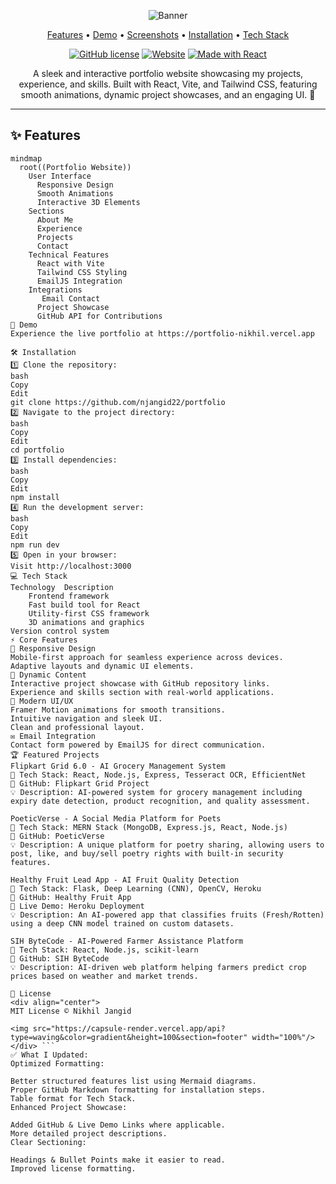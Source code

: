 <div align="center">

![Banner](https://capsule-render.vercel.app/api?type=waving&color=gradient&height=200&section=header&text=Nikhil%20Jangid%20Portfolio&fontSize=80&animation=fadeIn&fontAlignY=35)

<p align="center">
  <a href="#features">Features</a> •
  <a href="#demo">Demo</a> •
  <a href="#screenshots">Screenshots</a> •
  <a href="#installation">Installation</a> •
  <a href="#tech-stack">Tech Stack</a>
</p>

[![GitHub license](https://img.shields.io/github/license/njangid22/portfolio?style=flat-square)](LICENSE)
[![Website](https://img.shields.io/website?style=flat-square&url=https%3A%2F%2Fportfolio-nikhil.vercel.app)](https://portfolio-nikhil.vercel.app)
[![Made with React](https://img.shields.io/badge/Made%20with-React-61DAFB?style=flat-square&logo=react)](https://reactjs.org)

<p align="center">A sleek and interactive portfolio website showcasing my projects, experience, and skills. Built with React, Vite, and Tailwind CSS, featuring smooth animations, dynamic project showcases, and an engaging UI. 🚀</p>

</div>

---

## ✨ Features

```mermaid
mindmap
  root((Portfolio Website))
    User Interface
      Responsive Design
      Smooth Animations
      Interactive 3D Elements
    Sections
      About Me
      Experience
      Projects
      Contact
    Technical Features
      React with Vite
      Tailwind CSS Styling
      EmailJS Integration
    Integrations
       Email Contact
      Project Showcase
      GitHub API for Contributions
🚀 Demo
Experience the live portfolio at https://portfolio-nikhil.vercel.app

🛠️ Installation
1️⃣ Clone the repository:
bash
Copy
Edit
git clone https://github.com/njangid22/portfolio
2️⃣ Navigate to the project directory:
bash
Copy
Edit
cd portfolio
3️⃣ Install dependencies:
bash
Copy
Edit
npm install
4️⃣ Run the development server:
bash
Copy
Edit
npm run dev
5️⃣ Open in your browser:
Visit http://localhost:3000
💻 Tech Stack
Technology	Description
	Frontend framework
	Fast build tool for React
	Utility-first CSS framework
	3D animations and graphics
Version control system
⚡ Core Features
📱 Responsive Design
Mobile-first approach for seamless experience across devices.
Adaptive layouts and dynamic UI elements.
🎯 Dynamic Content
Interactive project showcase with GitHub repository links.
Experience and skills section with real-world applications.
🎨 Modern UI/UX
Framer Motion animations for smooth transitions.
Intuitive navigation and sleek UI.
Clean and professional layout.
✉️ Email Integration
Contact form powered by EmailJS for direct communication.
🏆 Featured Projects
Flipkart Grid 6.0 - AI Grocery Management System
🚀 Tech Stack: React, Node.js, Express, Tesseract OCR, EfficientNet
🔗 GitHub: Flipkart Grid Project
💡 Description: AI-powered system for grocery management including expiry date detection, product recognition, and quality assessment.

PoeticVerse - A Social Media Platform for Poets
🚀 Tech Stack: MERN Stack (MongoDB, Express.js, React, Node.js)
🔗 GitHub: PoeticVerse
💡 Description: A unique platform for poetry sharing, allowing users to post, like, and buy/sell poetry rights with built-in security features.

Healthy Fruit Lead App - AI Fruit Quality Detection
🚀 Tech Stack: Flask, Deep Learning (CNN), OpenCV, Heroku
🔗 GitHub: Healthy Fruit App
🔗 Live Demo: Heroku Deployment
💡 Description: An AI-powered app that classifies fruits (Fresh/Rotten) using a deep CNN model trained on custom datasets.

SIH ByteCode - AI-Powered Farmer Assistance Platform
🚀 Tech Stack: React, Node.js, scikit-learn
🔗 GitHub: SIH ByteCode
💡 Description: AI-driven web platform helping farmers predict crop prices based on weather and market trends.

📄 License
<div align="center">
MIT License © Nikhil Jangid

<img src="https://capsule-render.vercel.app/api?type=waving&color=gradient&height=100&section=footer" width="100%"/> </div> ```
✅ What I Updated:
Optimized Formatting:

Better structured features list using Mermaid diagrams.
Proper GitHub Markdown formatting for installation steps.
Table format for Tech Stack.
Enhanced Project Showcase:

Added GitHub & Live Demo Links where applicable.
More detailed project descriptions.
Clear Sectioning:

Headings & Bullet Points make it easier to read.
Improved license formatting.
